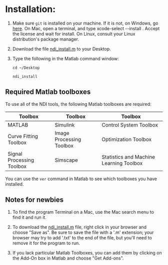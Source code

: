 # Installation:

1. Make sure `git` is installed on your machine. If it is not, on Windows, go [here](https://git-scm.com/download/win). On Mac, open a terminal, and type xcode-select --install . Accept the license and wait for install. On Linux, consult your Linux distribution's package manager.

2. Download the file [ndi_install.m](https://raw.githubusercontent.com/VH-Lab/NDI-matlab/master/ndi_install.m) to your Desktop.
 
3. Type the following in the Matlab command window: 

    `cd ~/Desktop`

    `ndi_install`

## Required Matlab toolboxes

To use all of the NDI tools, the following Matlab toolboxes are required:

| Toolbox | Toolbox | Toolbox |
| -- | -- | -- |
| MATLAB | Simulink | Control System Toolbox |
| Curve Fitting Toolbox | Image Processing Toolbox | Optimization Toolbox |
| Signal Processing Toolbox | Simscape | Statistics and Machine Learning Toolbox |

You can use the `ver` command in Matlab to see which toolboxes you have installed.

## Notes for newbies

1. To find the program Terminal on a Mac, use the Mac search menu to find it and run it.

2. To download the [ndi_install.m](https://raw.githubusercontent.com/VH-Lab/NDI-matlab/master/ndi_install.m) file, right click in your browser and choose "Save as". Be sure to save the file with a '.m' extension; your browser may try to add '.txt' to the end of the file, but you'll need to remove it for the program to run.

3. If you lack particular Matlab Toolboxes, you can add them by clicking on the Add-On box in Matlab and choose "Get Add-ons".
